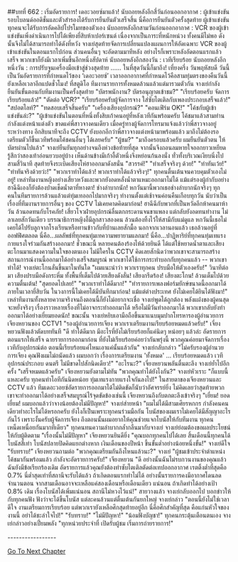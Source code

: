 ##บทที่ 662 : เริ่มอัดรายการ! เดอะวอยซ์มาแล้ว!
นับถอยหลังอีกสี่วันก่อนออกอากาศ : ผู้เข้าแข่งขันรอบไบลนด์ออดิชั่นและตัวสำรองได้รับการยืนยันตัวเสร็จสิ้น นี่คือการยืนยันตัวครั้งสุดท้าย ผู้เข้าแข่งขันทุกคนจะได้รับการอัดคลิปโปรโมทของตัวเอง
นับถอยหลังอีกสามวันก่อนออกอากาศ : VCR ของผู้เข้าแข่งขันเพิ่งดำเนินการไปได้เพียงยี่สิบห้าเปอร์เซนต์ เนื่องจากเป็นภาระที่หนักหน่วง ทั้งคนมีไม่พอ ดังนั้นจึงไม่ได้สามารถทำได้ดังที่หวัง จางเย่สุดท้ายจัดการเปลี่ยนแปลงแผนการให้อัดเฉพาะ VCR ของผู้เข้าแข่งขันในตอนแรกไปก่อน ส่วนคนอื่นๆ จะอัดตามมาทีหลัง อย่างไรก็เพราะหลังอัดตอนแรกแล้วเสร็จ พวกเขาก็ยังมีเวลาเพิ่มขึ้นอีกหนึ่งสัปดาห์
นับถอยหลังอีกสองวัน : เวทีเรียบร้อย
นับถอยหลังอีกหนึ่งวัน : การปรับจูนเครื่องมือเข้าสู่ช่วงสุดท้าย
……
ในที่สุดวันนี้ก็มาถึง!
เที่ยงครึ่ง วันพฤหัสบดี วันนี้เป็นวันอัดรายการที่กำหนดไว้ของ ‘เดอะวอยซ์’ เวลาออกอากาศที่กำหนดไว้คือสามทุ่มตรงของคืนวันนี้ ยังเหลือเวลาอีกแปดชั่วโมง!
ที่สตูดิโอ
ทีมงานรายการทั้งหมดล้วนแล้วแต่มารวมตัวกัน
จางเย่กำลังยืนยันขั้นตอนกับทีมงานเป็นครั้งสุดท้าย
"บัตรพนักงาน? บัตรอนุญาตเข้าชม?"
"เรียบร้อยครับ จัดการเรียบร้อยแล้ว!"
"ตัดต่อ VCR?"
"เรียบร้อยครับผู้จัดการจาง ใส่ซับไตเติลกับเพลงประกอบเสร็จแล้ว!"
"สปอตไลท์?"
"ทดสอบเสร็จสิ้นครับ"
"เครื่องเสียงอุปกรณ์?"
"คอนเฟิร์ม OK!"
"โค้ชกับผู้เข้าแข่งขันล่ะ?"
"ผู้เข้าแข่งขันในตอนที่หนึ่งทั้งสิบเก้าคนอยู่ที่หลังเวทีกันพร้อมครับ โค้ชมาแล้วสามท่าน กำลังแต่งหน้าแต่งตัว ขาดแค่พี่สาวจางคนเดียว เมื่อครู่ทางผู้จัดการโทรมาแจ้งแล้วว่าพี่สาวจางอยู่ระหว่างทาง อีกสิบนาทีจะถึง CCTV ยังบอกอีกว่าพี่สาวจางแต่งหน้ามาพร้อมแล้ว มาถึงไม่ต้องรอเตรียมตัวก็ขึ้นเวทีพร้อมโค้ชคนอื่นๆ ได้เลยครับ"
"ผู้ชม?"
"มาถึงครอบแล้วครับ ผมยืนยันตัวตน ให้บัตรผ่านไปแล้ว"
จางเย่ยืนยันทุกอย่างจนถึงห่วงข้อท้ายที่สุด จากนั้นจึงถอนลมหายใจออกยาวเหยียด รู้สึกว่าสองเท้าอ่อนยวบอยู่บ้าง เห็นด้านข้างมีเก้าอี้ตัวหนึ่งจึงหย่อนก้นลงนั่ง
ทั่วทั้งบริเวณเงียบนิ่งไปสามสี่วินาที สุดท้ายจึงระเบิดเสียงโห่ฮาออกมาดังสนั่น
"สวรรค์!"
"ทำเสร็จจริงๆ ด้วย!"
"ทำทันเว้ย!"
"ทำทันจริงด้วยว่ะ!"
"พวกเราทำได้แล้ว! พวกเราทำได้แล้วจริงๆ!"
ทุกคนตื่นเต้นจนควบคุมตัวเองไม่อยู่!
เหล่าทีมงานหญิงอย่างเสี่ยวหวังและพวกยังอดหลั่งน้ำตาแหมะออกมาไม่ได้ แม้แต่รองผู้กำกับอย่างฮาฉีฉีเองก็ยังต้องปาดเช็ดน้ำตาที่หางตา! ช่างลำบากนัก! หกวันมานี้พวกเธอช่างลำบากนักจริงๆ ทุกคนในทีมรายการล้วนแล้วแต่ทุ่มเทออกไปมากจริงๆ ทำงานตั้งแต่เช้าจนค่อนคืนเกือบทุกวัน นับว่าเป็นเรื่องที่ทีมงานรายการอื่นๆ ของ CCTV ไม่เคยคาดคิดมาก่อน!
ฮาฉีฉีกับพวกที่เป็นหวัดอีกห้าคนมาห้าวัน ล้วนอดทนกับโรคภัย!
เสี่ยวโจวฝ่ายอุปกรณ์ลื่นตกกระดานจนขาแพลง แต่กลับยังอดทนทำงาน ไม่ลาเลยสักวันเดียว
บรรณาธิการหญิงอี้มีลูกสาวสองคน ล้วนต้องทิ้งไว้ให้สามีกับแม่ดูแล หกวันนี้เธอไม่เคยได้ไปรับลูกจากโรงเรียนหรือทานข้าวกับที่บ้านเลยสักมื้อ นอกจากเวลานอนแล้ว เธอล้วนอยู่ที่ออฟฟิศตลอด
นี่คือ...ผลลัพธ์ที่ทุกคนทุ่มเทความพยายามแลกมา!
นี่คือ...ปาฏิหาริย์ที่ทุกคนทุ่มเทแรงกายแรงใจร่วมกันสร้างออกมา!
ชั่วขณะนี้ หลายคนต้องร้องไห้ด้วยยินดี ได้แต่ใช้หยาดน้ำตาและเสียงตะโกนมาแสดงความในใจของตนเอง ไม่มีใครใน CCTV คิดเลยสักนิดว่าพวกเขาจะสามารถสร้างสถานการณ์งานนี้ออกมาได้อย่างเสร็จสมบูรณ์ พวกเขาได้ใช้การกระทำบอกกับทุกคนแล้ว -- พวกเขาทำได้!
จางเย่ตะโกนลั่นขึ้นมาในทันใด "ผมแนะนำว่า พวกเราทุกคน ปรบมือให้ตัวเองครับ!"
วินาทีต่อมา เสียงปรบมือดังกระหึ่ม ทั้งพื้นที่เต็มไปด้วยเสียงดังลั่น!
เสียงกรีดร้อง!
เสียงตะโกน!
ล้วนเต็มไปด้วยความตื่นเต้น!
"สุดยอดไปเลย!"
"พวกเราทำได้ดีมาก!"
"ทำรายการเพลงฟอร์มยักษ์ขนาดนี้ออกมาได้ภายในเวลายี่สิบวัน ในวงการนี้ไม่เคยได้มีบันทึกมาก่อน! แม้แต่ต่างประเทศ ยังไม่เคยได้ยินได้ฟังมา!"
เหล่าทีมงานทั้งหลายความจริงจนถึงตอนนี้ก็ยังไม่อยากจะเชื่อ จางเย่พูดได้ถูกต้อง พลังแฝงของผู้คนสุดจะหยั่งจริงๆ เรื่องราวหลายเรื่องที่ไม่อาจกระทำออกมาได้ หรือไม่มีวันทำออกมาได้ พวกเขากลับยังทำออกมาได้อย่างเยี่ยมยอดนัก!
ขณะนั้น จางเย่หยิบเอามือถือขึ้นมาแนบมุมปากโทรหารองผู้อำนวยการเจียงหยวนของ CCTV1 "รองผู้อำนวยการเจียง พวกเราเตรียมงานเรียบร้อยหมดแล้วครับ!"
เจี่ยงหยวนฟังแล้วตัดบททันที "ดี ทำได้ดีมาก มีอะไรที่ยังไม่เรียบร้อยก็แค่นิดๆ หน่อยๆ แล้วล่ะ อัดรายการตอนแรกให้เสร็จ ฉายรายการออกมาก่อน ที่ยังไม่เรียบร้อยค่อยว่ากันพรุ่งนี้ พวกคุณค่อยมาจัดการเรื่องเวทีกับอุปกรณ์ต่อ ตอนนี้เรียบร้อยแค่ไหนเอาแค่นั้นแล้วกัน"
จางเย่กลับกล่าว "ไม่ครับรองผู้อำนวยการเจียง คุณฟังผมไม่ถนัดแล้ว ผมบอกว่า เรื่องการเตรียมงาน 'ทั้งหมด' ... เรียบร้อยหมดแล้ว เวที อุปกรณ์ประกอบ ดนตรี ไม่มีขาดไปสักนิดเดียว!"
"อะไรนะ?" เจี่ยงหยวนพลันตื่นตะลึง
จางเย่ย้ำไปอีกครั้ง "เสร็จหมดแล้วครับ"
เจียงหยวนยังตามไม่ทัน "พวกคุณทำได้ยังไงกัน?"
จางเย่หัวเราะ "ก็แบบนี้แหละครับ ทุกคนทำโอทีกันนิดหน่อย ทุ่มเทแรงกายแรงใจกันลงไป!"
ในสายตาของเจียงหยวนและ CCTV แล้ว ทีมเดอะวอยซ์อัดรายการออกมาได้ไม่ติดขัดก็นับว่าอัศจรรย์ยิ่ง ไม่คิดเลยว่าสุดท้ายพวกเขาจะทำออกมาได้อย่างเสร็จสมบูรณ์ไร้จุดขัดข้องเช่นนี้ เจียงหยวนถึงกับตกตะลึงเข้าจริงๆ "เยี่ยม! ยอดเยี่ยม! ผมบอกแล้วว่าจางน้อยต้องไม่มีปัญหา!"
จางเย่ส่ายหน้า "ผมไม่ได้มีสามเศียรหกกร กำลังคนคนเดียวทำอะไรไม่ได้หรอกครับ ยังไงก็เป็นเพราะทุกคนร่วมมือกัน โบนัสของผมเราไม่เคยได้มีสัญญาอะไรกันไว้ เพราะงั้นครับผู้จัดการเจียง ถึงตอนนั้นผมอยากให้คุณช่วยแจกโบนัสให้กับทีมงาน ทุกคนเหน็ดเหนื่อยกันมากทีเดียว" ทุกคนทนความลำบากกล้ำกลืนมากับจางเย่ จางเย่ย่อมต้องขอผลประโยชน์ให้กับผู้ติดตาม
"เรื่องนั้นไม่มีปัญหา" เจียงหยวนยินดียิ่ง "คุณบอกทุกคนไปได้เลย สิ้นเดือนนี้ทุกคนได้โบนัสสี่เท่า โบนัสปลายปิดคิดแยกต่างหาก เงินเดือนของปีหน้า ขึ้นขั้นต่ำอย่างน้อยหนึ่งขั้น!"
จางเย่ดีใจ "รับทราบ!”
เจียงหยวนถามต่อ "พวกคุณเตรียมกันถึงไหนแล้วนะ?"
จางเย่ "ผู้ชมเข้าประจำตำแหน่ง โค้ชมากันพร้อมแล้ว กำลังจะอัดรายการครับ!"
เจียงหยวน "ดี อย่างนั้นฉันไม่รบกวนงานของคุณแล้ว ฉันยังมีข้อเรียกร้องเดิม อัดรายการแล้วคุณยังต้องทำซับไตเติลตัดต่อเทปออกอากาศ เรตติ้งต่ำที่สุดคือ 0.7% นี่ต่ำสุดเท่าที่สถานีจะรับได้แล้ว ถ้าเกิดตอนแรกทำไม่ได้ อย่างนั้นรายการคงมีอากาศโดนลดจำนวนตอน จากสามเดือนอาจจะเหลือแค่สองเดือนหรือเดือนเดียว แน่นอน ถ้าเกิดทำได้อย่างเป้า 0.8% เดิม เรื่องโบนัสได้เพิ่มแน่นอน สถานีไม่หวงไว้แน่!"
สายวางแล้ว
จางเย่กลับออกไป บอกข่าวให้กับทุกคนฟัง
ฟังว่าจะได้ขึ้นโบนัส แต่ละคนล้วนแต่ตื่นเต้นกันยกใหญ่
จางเย่กล่าว "ตอนนี้ยังไม่ใช่เวลาดีใจ งานเตรียมการเรียบร้อย แต่พวกเรายังเหลือศึกสุดท้ายอยู่อีก นี่คือศึกสำคัญที่สุด คือแก่นหัวใจของงานนี้ อย่าได้ชะล่าใจไป!"
"รับทราบ!"
"ไม่มีปัญหา!"
"น้อมฟังบัญชา!"
ทุกคนกระตุ้นเตือนตนเอง
จางเย่กล่าวอย่างเปี่ยมพลัง "ทุกหน่วยประจำที่ เปิดรับผู้ชม เริ่มการถ่ายรายการ!"


*-*-*-*-*-*-*-*-*-*-*-*-*-*-*-*-*-*


[Go To Next Chapter]( ./63.md)